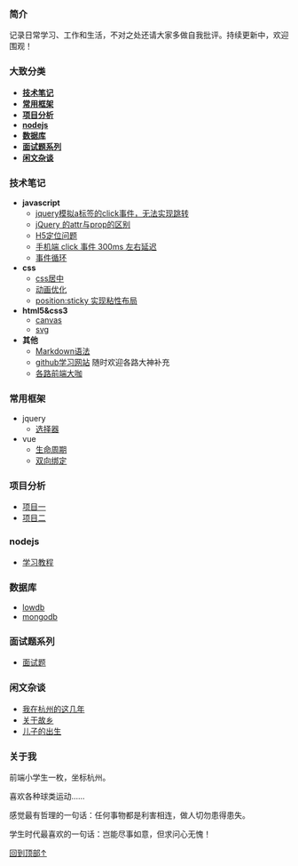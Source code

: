 ### 简介

记录日常学习、工作和生活，不对之处还请大家多做自我批评。持续更新中，欢迎围观！

### 大致分类
- **[技术笔记](#技术笔记)**
- **[常用框架](#常用框架)**
- **[项目分析](#项目分析)**
- **[nodejs](#nodejs)**
- **[数据库](#数据库)**
- **[面试题系列](#面试题系列)**
- **[闲文杂谈](#闲文杂谈)**

### 技术笔记
- **javascript**
  - [jquery模拟a标签的click事件，无法实现跳转](https://github.com/wfbcode/blog/issues/1)
  - [jQuery 的attr与prop的区别](https://github.com/wfbcode/blog/issues/2)
  - [H5定位问题](https://github.com/wfbcode/blog/issues/4)
  - [手机端 click 事件 300ms 左右延迟](https://github.com/wfbcode/blog/issues/6)
  - [事件循环](https://github.com/wfbcode/blog/issues/14)
- **css**
  - [css居中](https://github.com/wfbcode/blog/issues/3)
  - [动画优化](https://github.com/wfbcode/blog/issues/5)
  - [position:sticky 实现粘性布局](https://github.com/wfbcode/blog/issues/8)
- **html5&css3**
  - [canvas](https://github.com/wfbcode/blog/issues/19)
  - [svg](https://github.com/wfbcode/blog/issues/20)
- **其他**
  - [Markdown语法](https://github.com/younghz/Markdown)
  - [github学习网站](https://github.com/wfbcode/blog/issues/13) 随时欢迎各路大神补充
  - [各路前端大咖](https://github.com/wfbcode/blog/issues/16)

### 常用框架
- jquery
  - [选择器]()
- vue
  - [生命周期]()
  - [双向绑定]()

### 项目分析
- [项目一](https://github.com/wfbcode/blog/issues/9)
- [项目二](https://github.com/wfbcode/blog/issues/11)

### nodejs
- [学习教程]()

### 数据库
- [lowdb](https://github.com/wfbcode/blog/issues/7)
- [mongodb](https://github.com/wfbcode/blog/issues/18)

### 面试题系列
- [面试题](https://github.com/wfbcode/blog/issues/15)

### 闲文杂谈
- [我在杭州的这几年](https://github.com/wfbcode/blog/issues/10)
- [关于故乡](https://github.com/wfbcode/blog/issues/12)
- [儿子的出生](https://github.com/wfbcode/blog/issues/17)

### 关于我

前端小学生一枚，坐标杭州。

喜欢各种球类运动……

感觉最有哲理的一句话：任何事物都是利害相连，做人切勿患得患失。

学生时代最喜欢的一句话：岂能尽事如意，但求问心无愧！  

[回到顶部↑](#简介)
